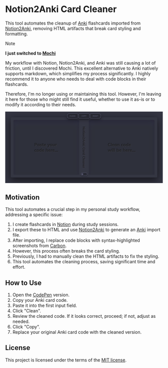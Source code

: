 # Notion2Anki Card Cleaner

This tool automates the cleanup of [Anki] flashcards imported from [Notion2Anki], removing HTML artifacts that break card styling and formatting.

> [!NOTE]
> **I just switched to [Mochi]**
>
> My workflow with Notion, Notion2Anki, and Anki was still causing a lot of friction, until I discovered Mochi. This excellent alternative to Anki natively supports markdown, which simplifies my process significantly. I highly recommend it to anyone who needs to deal with code blocks in their flashcards.
>
> Therefore, I'm no longer using or maintaining this tool. However, I'm leaving it here for those who might still find it useful, whether to use it as-is or to modify it according to their needs.

[![Screenshot](screenshot.png)](https://codepen.io/jorgecancinof/full/NWdBOMg)

## Motivation

This tool automates a crucial step in my personal study workflow, addressing a specific issue:

1. I create flashcards in [Notion] during study sessions.
2. I export these to HTML and use [Notion2Anki] to generate an [Anki] import file.
3. After importing, I replace code blocks with syntax-highlighted screenshots from [Carbon].
4. However, this process often breaks the card styling.
5. Previously, I had to manually clean the HTML artifacts to fix the styling.
6. This tool automates the cleaning process, saving significant time and effort.

## How to Use

1. Open the [CodePen] version.
2. Copy your Anki card code.
3. Paste it into the first input field.
4. Click "Clean".
5. Review the cleaned code. If it looks correct, proceed; if not, adjust as needed.
6. Click "Copy".
7. Replace your original Anki card code with the cleaned version.

## License

This project is licensed under the terms of the [MIT license].

[CodePen]: https://codepen.io/jorgecancinof/full/NWdBOMg
[Anki]: https://apps.ankiweb.net/
[Notion]: https://www.notion.so/
[Notion2Anki]: https://2anki.net/
[Carbon]: https://carbon.now.sh/
[Mochi]: https://mochi.cards/
[MIT license]: LICENSE
